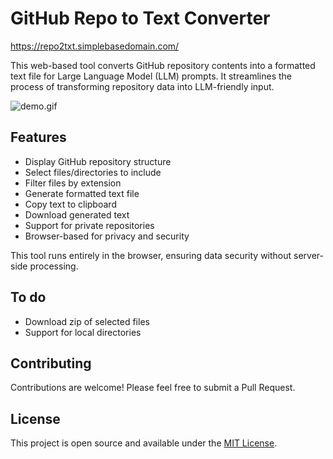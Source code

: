 # GitHub Repo to Text Converter

https://repo2txt.simplebasedomain.com/

This web-based tool converts GitHub repository contents into a formatted text file for Large Language Model (LLM) prompts. It streamlines the process of transforming repository data into LLM-friendly input.

![demo.gif](demo.gif)



## Features

- Display GitHub repository structure
- Select files/directories to include
- Filter files by extension
- Generate formatted text file
- Copy text to clipboard
- Download generated text
- Support for private repositories
- Browser-based for privacy and security

This tool runs entirely in the browser, ensuring data security without server-side processing.


## To do

- Download zip of selected files
- Support for local directories

## Contributing

Contributions are welcome! Please feel free to submit a Pull Request.

## License

This project is open source and available under the [MIT License](LICENSE).

